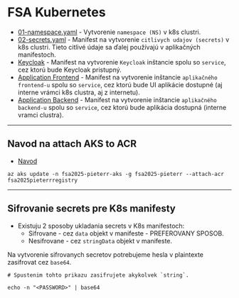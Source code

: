 # FSA Kubernetes

- [01-namespace.yaml](./01-namespace.yaml) - Vytvorenie `namespace (NS)` v k8s clustri.
- [02-secrets.yaml](./02-secrets.yaml) - Manifest na vytvorenie `citlivych udajov (secrets)` v k8s clustri. Tieto citlivé údaje sa ďalej používajú v aplikačných manifestoch.
- [Keycloak](./keycloak/) - Manifest na vytvorenie `Keycloak` inštancie spolu so `service`, cez ktorú bude Keycloak pristupný.
- [Application Frontend](./app-fe/) - Manifest na vytvorenie inštancie `aplikačného frontend-u` spolu so `service`, cez ktorú bude UI aplikácie dostupné (aj interne vrámci k8s clustra, aj z internetu).
- [Application Backend](./app-be/) - Manifest na vytvorenie inštancie `aplikačného backend-u` spolu so `service`, cez ktorú bude aplikácia dostupná (interne vramci clustra).

---

## Navod na attach AKS to ACR

- [Navod](https://learn.microsoft.com/en-us/azure/aks/cluster-container-registry-integration?tabs=azure-cli#attach-an-acr-to-an-existing-aks-cluster)

```
az aks update -n fsa2025-pieterr-aks -g fsa2025-pieterr --attach-acr fsa2025pieterrregistry
```

---

## Sifrovanie secrets pre K8s manifesty

- Existuju 2 sposoby ukladania secrets v K8s manifestoch:
  - Sifrovane - cez `data` objekt v manifeste - PREFEROVANY SPOSOB.
  - Nesifrovane - cez `stringData` objekt v manifeste.

Na vytvorenie sifrovanych secretov potrebujeme hesla v plaintexte zasifrovat cez `base64`.
```
# Spustenim tohto prikazu zasifrujete akykolvek `string`.

echo -n "<PASSWORD>" | base64
```
